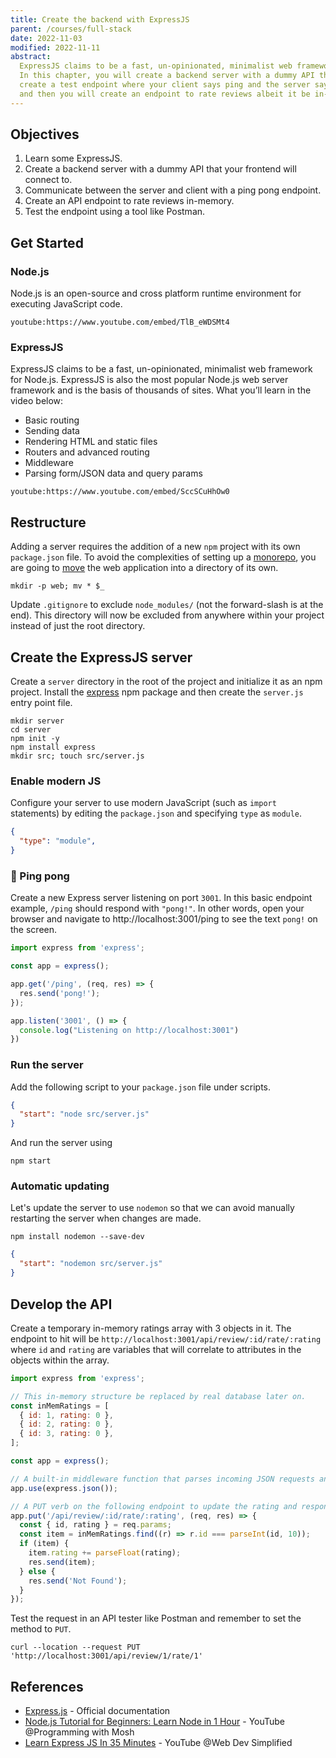 ```yaml
---
title: Create the backend with ExpressJS
parent: /courses/full-stack
date: 2022-11-03
modified: 2022-11-11
abstract:
  ExpressJS claims to be a fast, un-opinionated, minimalist web framework for Node.js.
  In this chapter, you will create a backend server with a dummy API that your frontend will connect to,
  create a test endpoint where your client says ping and the server says pong
  and then you will create an endpoint to rate reviews albeit it be in-memory for now.
---
```


## Objectives

1. Learn some ExpressJS.
1. Create a backend server with a dummy API that your frontend will connect to.
1. Communicate between the server and client with a ping pong endpoint.
1. Create an API endpoint to rate reviews in-memory.
1. Test the endpoint using a tool like Postman.

## Get Started

### Node.js

Node.js is an open-source and cross platform runtime environment for executing JavaScript code.

`youtube:https://www.youtube.com/embed/TlB_eWDSMt4`

### ExpressJS

ExpressJS claims to be a fast, un-opinionated, minimalist web framework for Node.js.
ExpressJS is also the most popular Node.js web server framework and is the basis of thousands of sites.
What you’ll learn in the video below:

- Basic routing
- Sending data
- Rendering HTML and static files
- Routers and advanced routing
- Middleware
- Parsing form/JSON data and query params

`youtube:https://www.youtube.com/embed/SccSCuHhOw0`

## Restructure

Adding a server requires the addition of a new `npm` project with its own `package.json` file.
To avoid the complexities of setting up a [monorepo][monorepo], you are
going to [move][mv-cmd] the web application into a directory of its own.

```bash:title=>./
mkdir -p web; mv * $_
```

Update `.gitignore` to exclude `node_modules/` (not the forward-slash is at the end).
This directory will now be excluded from anywhere within your project instead of just the root directory.

## Create the ExpressJS server

Create a `server` directory in the root of the project and initialize it as an npm project.
Install the [express][express-npm] npm package and then create the `server.js` entry point file.

```bash:title=>./
mkdir server
cd server
npm init -y
npm install express
mkdir src; touch src/server.js
```

### Enable modern JS

Configure your server to use modern JavaScript (such as `import` statements) by editing
the `package.json` and specifying `type` as `module`.

```json:title=./server/package.json
{
  "type": "module",
}
```

### :tennis: Ping pong

Create a new Express server listening on port `3001`.
In this basic endpoint example, `/ping` should respond with `"pong!"`.
In other words, open your browser and navigate to http://localhost:3001/ping
to see the text `pong!` on the screen.

```js:title=./server/src/server.js
import express from 'express';

const app = express();

app.get('/ping', (req, res) => {
  res.send('pong!');
});

app.listen('3001', () => {
  console.log("Listening on http://localhost:3001")
})
```

### Run the server

Add the following script to your `package.json` file under scripts.

```json:title=./server/package.json
{
  "start": "node src/server.js"
}
```

And run the server using

```bash:title=>./server
npm start
```

### Automatic updating

Let's update the server to use `nodemon` so that we can avoid manually
restarting the server when changes are made.

```bash:title=>./server
npm install nodemon --save-dev
```

```json:title=./server/package.json
{
  "start": "nodemon src/server.js"
}
```

## Develop the API

Create a temporary in-memory ratings array with 3 objects in it.
The endpoint to hit will be `http://localhost:3001/api/review/:id/rate/:rating`
where `id` and `rating` are variables that will correlate to attributes in the objects
within the array.

```js:title=./server/src/server.js
import express from 'express';

// This in-memory structure be replaced by real database later on.
const inMemRatings = [
  { id: 1, rating: 0 },
  { id: 2, rating: 0 },
  { id: 3, rating: 0 },
];

const app = express();

// A built-in middleware function that parses incoming JSON requests and puts the parsed data in req.body.
app.use(express.json());

// A PUT verb on the following endpoint to update the rating and respond to the client accordingly.
app.put('/api/review/:id/rate/:rating', (req, res) => {
  const { id, rating } = req.params;
  const item = inMemRatings.find((r) => r.id === parseInt(id, 10));
  if (item) {
    item.rating += parseFloat(rating);
    res.send(item);
  } else {
    res.send('Not Found');
  }
});
```

Test the request in an API tester like Postman and remember to set the method to `PUT`.

```bash:title=>./
curl --location --request PUT 'http://localhost:3001/api/review/1/rate/1'
```

## References

- [Express.js][express.js] - Official documentation
- [Node.js Tutorial for Beginners: Learn Node in 1 Hour][node.js-vid] - YouTube @Programming with Mosh
- [Learn Express JS In 35 Minutes][expressjs-vid] - YouTube @Web Dev Simplified

[express.js]: https://expressjs.com/
[mv-cmd]: https://stackoverflow.com/questions/547719/is-there-a-way-to-make-mv-create-the-directory-to-be-moved-to-if-it-doesnt-exis
[node.js-vid]: https://www.youtube.com/watch?v=TlB_eWDSMt4
[expressjs-vid]: https://youtu.be/SccSCuHhOw0
[monorepo]: https://dev.to/limal/simplify-your-monorepo-with-npm-7-workspaces-5gmj
[express-npm]: https://www.npmjs.com/package/express
